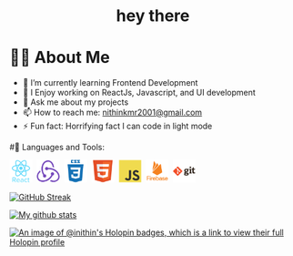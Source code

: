 
<div id="header" align="center">
  
</div>


<h1 align="center">
  hey there

</h1>

# 🙋‍♂️ About Me

- 🌱 I’m currently learning Frontend Development
- 👯 I Enjoy working on ReactJs, Javascript, and UI development
- 💬 Ask me about my projects
- 📫 How to reach me: nithinkmr2001@gmail.com
- ⚡ Fun fact: Horrifying fact I can code in light mode

#🚀 Languages and Tools:
<div>
  <img src="https://github.com/devicons/devicon/blob/master/icons/react/react-original-wordmark.svg" title="React" alt="React" width="40" height="40"/>&nbsp;
  <img src="https://github.com/devicons/devicon/blob/master/icons/redux/redux-original.svg" title="Redux" alt="Redux " width="40" height="40"/>&nbsp;
  <img src="https://github.com/devicons/devicon/blob/master/icons/css3/css3-plain-wordmark.svg"  title="CSS3" alt="CSS" width="40" height="40"/>&nbsp;
  <img src="https://github.com/devicons/devicon/blob/master/icons/html5/html5-original.svg" title="HTML5" alt="HTML" width="40" height="40"/>&nbsp;
  <img src="https://github.com/devicons/devicon/blob/master/icons/javascript/javascript-original.svg" title="JavaScript" alt="JavaScript" width="40" height="40"/>&nbsp;
  <img src="https://github.com/devicons/devicon/blob/master/icons/firebase/firebase-plain-wordmark.svg" title="Firebase" alt="Firebase" width="40" height="40"/>&nbsp;
  <img src="https://github.com/devicons/devicon/blob/master/icons/git/git-original-wordmark.svg" title="Git" **alt="Git" width="40" height="40"/>
</div>

[![GitHub Streak](http://github-readme-streak-stats.herokuapp.com?user=i-nithin&theme=dark&background=000000)](https://git.io/streak-stats)

[![My github stats](https://github-readme-stats.vercel.app/api?username=i-nithin)](https://github.com/i-nithin/)

[![An image of @inithin's Holopin badges, which is a link to view their full Holopin profile](https://holopin.me/inithin)](https://holopin.io/@inithin)


